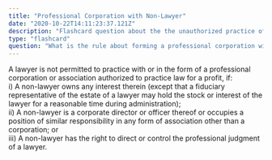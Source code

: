 ```yaml
---
title: "Professional Corporation with Non-Lawyer"
date: "2020-10-22T14:11:23:37.121Z"
description: "Flashcard question about the the unauthorized practice of law."
type: "flashcard"
question: "What is the rule about forming a professional corporation with a nonlawyer?"
---
```


A lawyer is not permitted to practice with or in the form of a professional corporation or association authorized to practice law for a profit, if:<br/>
i) A non-lawyer owns any interest therein (except that a fiduciary representative of the estate of a lawyer may hold the stock or interest of the lawyer for a reasonable time during administration);<br/>
ii) A non-lawyer is a corporate director or officer thereof or occupies a position of similar responsibility in any form of association other than a corporation; or<br/>
iii) A non-lawyer has the right to direct or control the professional judgment of a lawyer.